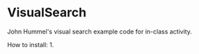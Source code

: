 # VisualSearch
John Hummel's visual search example code for in-class activity.

How to install:
1. 
